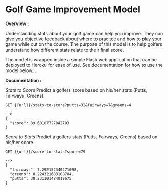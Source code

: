# Golf Game Improvement Model

**Overview :**

Understanding stats about your golf game can help you improve. They can give you objective feedback about where to pracitce and how to play your game while out on the course. The purpose of this model is to help golfers understand how different stats relate to their final score.

The model is wrapped inside a simple Flask web application that can be deployed to Heroku for ease of use. See documentation for how to use the model below...

**Documentation :**

*Stats to Score*
Predict a golfers score based on his/her stats (Putts, Fairways, Greens).

```
GET {{url}}/stats-to-score?putts=32&fairways=7&greens=4

-->
{
  "score": 89.60187727842703
}
```

*Score to Stats*
Predict a golfers stats (Putts, Fairways, Greens) based on his/her score.

```
GET {{url}}/score-to-stats?score=79

-->
{
  "fairways": 7.292152340471098, 
  "greens": 8.224321683108784, 
  "putts": 30.231101484019675
}
```
